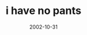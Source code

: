 ---
layout: base.njk
title : 'i have no pants' 
view_title : 'i have no pants' 
year : '2002' 
date : '2002-10-31' 
img_file : '/drawing/ihavenopants.png' 
html_file : 'ihavenopants' 
next_html : 'idontlikethisnewstuff.html' 
year_order : '194' 
permalink : "title/{{html_file}}.html"
---